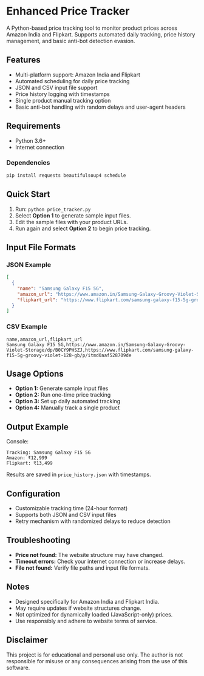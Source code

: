 # Enhanced Price Tracker

A Python-based price tracking tool to monitor product prices across Amazon India and Flipkart. Supports automated daily tracking, price history management, and basic anti-bot detection evasion.

## Features

* Multi-platform support: Amazon India and Flipkart
* Automated scheduling for daily price tracking
* JSON and CSV input file support
* Price history logging with timestamps
* Single product manual tracking option
* Basic anti-bot handling with random delays and user-agent headers

## Requirements

* Python 3.6+
* Internet connection

### Dependencies

```bash
pip install requests beautifulsoup4 schedule
```

## Quick Start

1. Run: `python price_tracker.py`
2. Select **Option 1** to generate sample input files.
3. Edit the sample files with your product URLs.
4. Run again and select **Option 2** to begin price tracking.

## Input File Formats

### JSON Example

```json
[
  {
    "name": "Samsung Galaxy F15 5G",
    "amazon_url": "https://www.amazon.in/Samsung-Galaxy-Groovy-Violet-Storage/dp/B0CY9PHSZJ",
    "flipkart_url": "https://www.flipkart.com/samsung-galaxy-f15-5g-groovy-violet-128-gb/p/itmd0aaf528709de"
  }
]
```

### CSV Example

```csv
name,amazon_url,flipkart_url
Samsung Galaxy F15 5G,https://www.amazon.in/Samsung-Galaxy-Groovy-Violet-Storage/dp/B0CY9PHSZJ,https://www.flipkart.com/samsung-galaxy-f15-5g-groovy-violet-128-gb/p/itmd0aaf528709de
```

## Usage Options

* **Option 1:** Generate sample input files
* **Option 2:** Run one-time price tracking
* **Option 3:** Set up daily automated tracking
* **Option 4:** Manually track a single product

## Output Example

Console:

```
Tracking: Samsung Galaxy F15 5G
Amazon: ₹12,999
Flipkart: ₹13,499
```

Results are saved in `price_history.json` with timestamps.

## Configuration

* Customizable tracking time (24-hour format)
* Supports both JSON and CSV input files
* Retry mechanism with randomized delays to reduce detection

## Troubleshooting

* **Price not found:** The website structure may have changed.
* **Timeout errors:** Check your internet connection or increase delays.
* **File not found:** Verify file paths and input file formats.

## Notes

* Designed specifically for Amazon India and Flipkart India.
* May require updates if website structures change.
* Not optimized for dynamically loaded (JavaScript-only) prices.
* Use responsibly and adhere to website terms of service.

## Disclaimer

This project is for educational and personal use only. The author is not responsible for misuse or any consequences arising from the use of this software.

